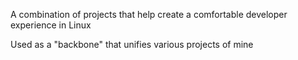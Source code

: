 A combination of projects that help create a comfortable developer experience in Linux

Used as a "backbone" that unifies various projects of mine

